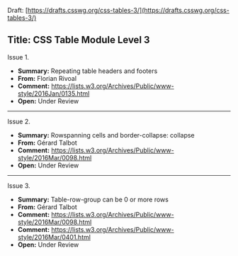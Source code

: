Draft:    [https://drafts.csswg.org/css-tables-3/](https://drafts.csswg.org/css-tables-3/)
## Title:    CSS Table Module Level 3

Issue 1.

* **Summary:**  Repeating table headers and footers
* **From:**     Florian Rivoal
* **Comment:**  https://lists.w3.org/Archives/Public/www-style/2016Jan/0135.html
* **Open:**     Under Review

----

Issue 2.

* **Summary:**  Rowspanning cells and border-collapse: collapse
* **From:**     Gérard Talbot
* **Comment:**  https://lists.w3.org/Archives/Public/www-style/2016Mar/0098.html
* **Open:**     Under Review

----

Issue 3.

* **Summary:**  Table-row-group can be 0 or more rows
* **From:**     Gérard Talbot
* **Comment:**  https://lists.w3.org/Archives/Public/www-style/2016Mar/0098.html
* **Comment:**  https://lists.w3.org/Archives/Public/www-style/2016Mar/0401.html
* **Open:**     Under Review